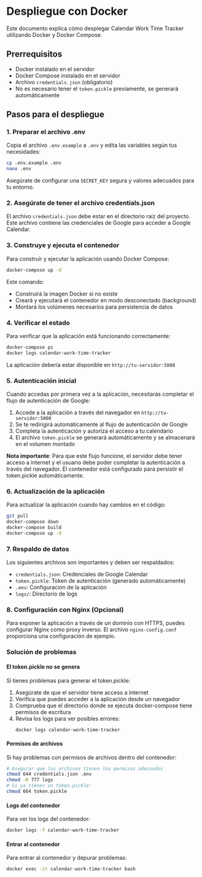 # Despliegue con Docker

Este documento explica cómo desplegar Calendar Work Time Tracker utilizando Docker y Docker Compose.

## Prerrequisitos

- Docker instalado en el servidor
- Docker Compose instalado en el servidor
- Archivo `credentials.json` (obligatorio)
- No es necesario tener el `token.pickle` previamente, se generará automáticamente

## Pasos para el despliegue

### 1. Preparar el archivo .env

Copia el archivo `.env.example` a `.env` y edita las variables según tus necesidades:

```bash
cp .env.example .env
nano .env
```

Asegúrate de configurar una `SECRET_KEY` segura y valores adecuados para tu entorno.

### 2. Asegúrate de tener el archivo credentials.json

El archivo `credentials.json` debe estar en el directorio raíz del proyecto. Este archivo contiene las credenciales de Google para acceder a Google Calendar.

### 3. Construye y ejecuta el contenedor

Para construir y ejecutar la aplicación usando Docker Compose:

```bash
docker-compose up -d
```

Este comando:
- Construirá la imagen Docker si no existe
- Creará y ejecutará el contenedor en modo desconectado (background)
- Montará los volúmenes necesarios para persistencia de datos

### 4. Verificar el estado

Para verificar que la aplicación está funcionando correctamente:

```bash
docker-compose ps
docker logs calendar-work-time-tracker
```

La aplicación debería estar disponible en `http://tu-servidor:5000`

### 5. Autenticación inicial

Cuando accedas por primera vez a la aplicación, necesitarás completar el flujo de autenticación de Google:

1. Accede a la aplicación a través del navegador en `http://tu-servidor:5000`
2. Se te redirigirá automáticamente al flujo de autenticación de Google
3. Completa la autenticación y autoriza el acceso a tu calendario
4. El archivo `token.pickle` se generará automáticamente y se almacenará en el volumen montado

**Nota importante**: Para que este flujo funcione, el servidor debe tener acceso a internet y el usuario debe poder completar la autenticación a través del navegador. El contenedor está configurado para persistir el token.pickle automáticamente.

### 6. Actualización de la aplicación

Para actualizar la aplicación cuando hay cambios en el código:

```bash
git pull
docker-compose down
docker-compose build
docker-compose up -d
```

### 7. Respaldo de datos

Los siguientes archivos son importantes y deben ser respaldados:

- `credentials.json`: Credenciales de Google Calendar
- `token.pickle`: Token de autenticación (generado automáticamente)
- `.env`: Configuración de la aplicación
- `logs/`: Directorio de logs

### 8. Configuración con Nginx (Opcional)

Para exponer la aplicación a través de un dominio con HTTPS, puedes configurar Nginx como proxy inverso. El archivo `nginx-config.conf` proporciona una configuración de ejemplo.

### Solución de problemas

#### El token.pickle no se genera

Si tienes problemas para generar el token.pickle:

1. Asegúrate de que el servidor tiene acceso a internet
2. Verifica que puedes acceder a la aplicación desde un navegador
3. Comprueba que el directorio donde se ejecuta docker-compose tiene permisos de escritura
4. Revisa los logs para ver posibles errores:
   ```bash
   docker logs calendar-work-time-tracker
   ```

#### Permisos de archivos

Si hay problemas con permisos de archivos dentro del contenedor:

```bash
# Asegurar que los archivos tienen los permisos adecuados
chmod 644 credentials.json .env
chmod -R 777 logs
# Si ya tienes un token.pickle:
chmod 664 token.pickle
```

#### Logs del contenedor

Para ver los logs del contenedor:

```bash
docker logs -f calendar-work-time-tracker
```

#### Entrar al contenedor

Para entrar al contenedor y depurar problemas:

```bash
docker exec -it calendar-work-time-tracker bash
``` 